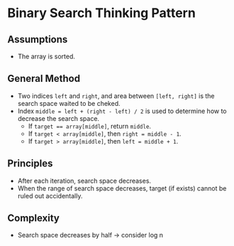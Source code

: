 # Binary Search Thinking Pattern
## Assumptions
- The array is sorted.

## General Method
- Two indices `left` and `right`, and area between `[left, right]` is the search space waited to be cheked.
- Index `middle = left + (right - left) / 2` is used to determine how to decrease the search space.
  - If `target == array[middle]`, return `middle`.
  - If `target < array[middle]`, then `right = middle - 1`.
  - If `target > array[middle]`, then `left = middle + 1`.

## Principles
- After each iteration, search space decreases.
- When the range of search space decreases, target (if exists) cannot be ruled out accidentally.

## Complexity
- Search space decreases by half -> consider log n
